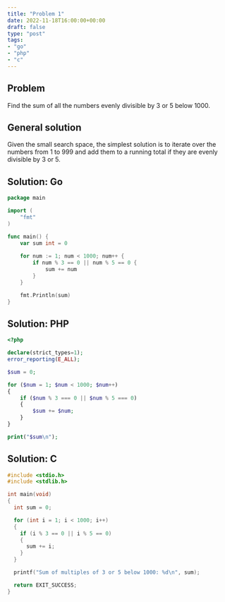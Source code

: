 ```yaml
---
title: "Problem 1"
date: 2022-11-18T16:00:00+00:00
draft: false
type: "post"
tags:
- "go"
- "php"
- "c"
---
```


## Problem

Find the sum of all the numbers evenly divisible by 3 or 5 below 1000.

## General solution

Given the small search space, the simplest solution is to iterate over the numbers from 1 to 999 and add them to a running total if they are evenly divisible by 3 or 5.

## Solution: Go

```go
package main

import (
	"fmt"
)

func main() {
	var sum int = 0
	
	for num := 1; num < 1000; num++ {
		if num % 3 == 0 || num % 5 == 0 {
			sum += num
		}
	}

	fmt.Println(sum)
}
```

## Solution: PHP

```php
<?php

declare(strict_types=1);
error_reporting(E_ALL);

$sum = 0;

for ($num = 1; $num < 1000; $num++)
{
    if ($num % 3 === 0 || $num % 5 === 0)
    {
        $sum += $num;
    }
}

print("$sum\n");
```

## Solution: C

```c
#include <stdio.h>
#include <stdlib.h>

int main(void)
{
  int sum = 0;

  for (int i = 1; i < 1000; i++)
  {
    if (i % 3 == 0 || i % 5 == 0)
    {
      sum += i;
    }
  }

  printf("Sum of multiples of 3 or 5 below 1000: %d\n", sum);

  return EXIT_SUCCESS;
}
```